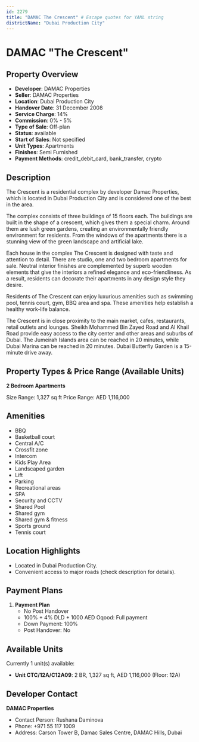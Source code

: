 ```yaml
---
id: 2279
title: "DAMAC The Crescent" # Escape quotes for YAML string
districtName: "Dubai Production City"
---
```


# DAMAC "The Crescent"

## Property Overview
- **Developer**: DAMAC Properties
- **Seller**: DAMAC Properties
- **Location**: Dubai Production City
- **Handover Date**: 31 December 2008
- **Service Charge**: 14%
- **Commission**: 0% - 5%
- **Type of Sale**: Off-plan
- **Status**: available
- **Start of Sales**: Not specified
- **Unit Types**: Apartments
- **Finishes**: Semi Furnished
- **Payment Methods**: credit_debit_card, bank_transfer, crypto

## Description
The Crescent is a residential complex by developer Damac Properties, which is located in Dubai Production City and is considered one of the best in the area.

The complex consists of three buildings of 15 floors each. The buildings are built in the shape of a crescent, which gives them a special charm. Around them are lush green gardens, creating an environmentally friendly environment for residents. From the windows of the apartments there is a stunning view of the green landscape and artificial lake.

Each house in the complex The Crescent is designed with taste and attention to detail. There are studio, one and two bedroom apartments for sale. Neutral interior finishes are complemented by superb wooden elements that give the interiors a refined elegance and eco-friendliness. As a result, residents can decorate their apartments in any design style they desire.

Residents of The Crescent can enjoy luxurious amenities such as swimming pool, tennis court, gym, BBQ area and spa. These amenities help establish a healthy work-life balance.

The Crescent is in close proximity to the main market, cafes, restaurants, retail outlets and lounges. Sheikh Mohammed Bin Zayed Road and Al Khail Road provide easy access to the city center and other areas and suburbs of Dubai. The Jumeirah Islands area can be reached in 20 minutes, while Dubai Marina can be reached in 20 minutes. Dubai Butterfly Garden is a 15-minute drive away.

## Property Types & Price Range (Available Units)
**2 Bedroom Apartments**

Size Range: 1,327 sq ft
Price Range: AED 1,116,000

## Amenities
- BBQ
- Basketball court
- Central A/C
- Crossfit zone
- Intercom
- Kids Play Area
- Landscaped garden
- Lift
- Parking
- Recreational areas
- SPA
- Security and CCTV
- Shared Pool
- Shared gym
- Shared gym & fitness
- Sports ground
- Tennis court

## Location Highlights
- Located in Dubai Production City.
- Convenient access to major roads (check description for details).

## Payment Plans
1. **Payment Plan**
   - No Post Handover
   - 100% + 4% DLD + 1000 AED Oqood: Full payment
   - Down Payment: 100%
   - Post Handover: No

## Available Units
Currently 1 unit(s) available:
- **Unit CTC/12A/C12A09**: 2 BR, 1,327 sq ft, AED 1,116,000 (Floor: 12A)

## Developer Contact
**DAMAC Properties**
- Contact Person: Rushana Daminova
- Phone: +971 55 117 1009
- Address: Carson Tower B, Damac Sales Centre, DAMAC Hills, Dubai
